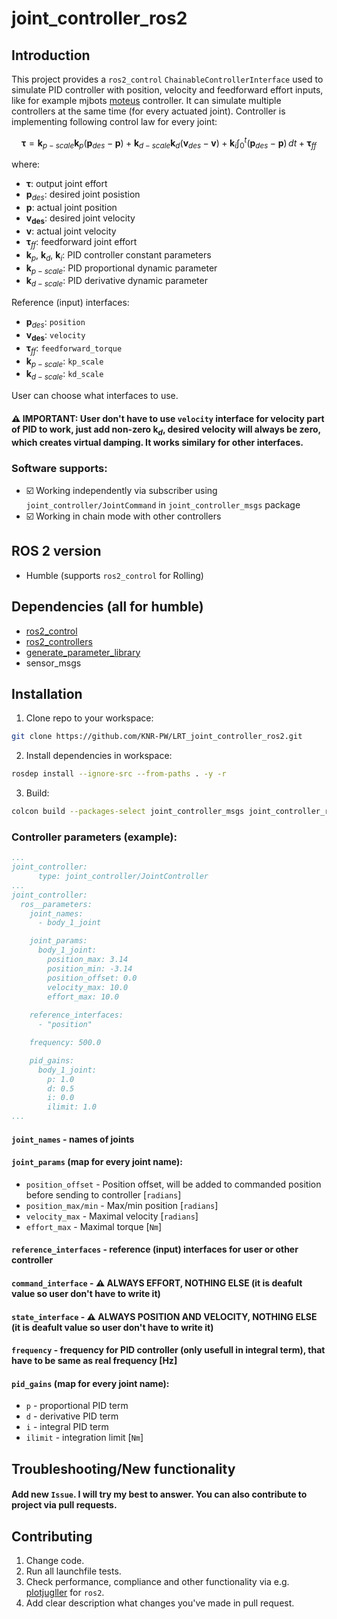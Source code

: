 # joint_controller_ros2

## Introduction

This project provides a `ros2_control` `ChainableControllerInterface` used to simulate PID controller with position, velocity and feedforward effort inputs, like for example mjbots [moteus](https://github.com/mjbots/moteus) controller. It can simulate multiple controllers at the same time (for every actuated joint).
Controller is implementing following control law for every joint:
```math
\boldsymbol{\tau} = \boldsymbol{k}_{p-scale} \boldsymbol{k}_p(\boldsymbol{p}_{des} - \boldsymbol{p}) + \boldsymbol{k}_{d-scale} \boldsymbol{k}_d(\boldsymbol{v}_{des} - \boldsymbol{v}) + \boldsymbol{k}_i\int_{0}^{t} (\boldsymbol{p}_{des} - \boldsymbol{p}) \,dt  + \boldsymbol{\tau}_{ff}
```
where:
 - $\boldsymbol{\tau}$: output joint effort
 - $\boldsymbol{p}_{des}$: desired joint posistion
 - $\boldsymbol{p}$: actual joint position
 - $\boldsymbol{v_{des}}$: desired joint velocity
 - $\boldsymbol{v}$: actual joint velocity
 - $\boldsymbol{\tau}_{ff}$: feedforward joint effort
 - $\boldsymbol{k}_p$, $\boldsymbol{k}_d$, $\boldsymbol{k}_i$: PID controller constant parameters
 - $\boldsymbol{k}_{p-scale}$: PID proportional dynamic parameter
 - $\boldsymbol{k}_{d-scale}$: PID derivative dynamic parameter

Reference (input) interfaces:
- $\boldsymbol{p}_{des}$: `position`
- $\boldsymbol{v_{des}}$: `velocity`
- $\boldsymbol{\tau}_{ff}$: `feedforward_torque`
- $\boldsymbol{k}_{p-scale}$: `kp_scale`
- $\boldsymbol{k}_{d-scale}$: `kd_scale`
  
User can choose what interfaces to use.

#### :warning: IMPORTANT: User don't have to use `velocity` interface for velocity part of PID to work, just add non-zero $\boldsymbol{k}_d$, desired velocity will always be zero, which creates virtual damping. It works similary for other interfaces.

### Software supports:
- :ballot_box_with_check: Working independently via subscriber using `joint_controller/JointCommand` in `joint_controller_msgs` package
- :ballot_box_with_check: Working in chain mode with other controllers

## ROS 2 version
- Humble (supports `ros2_control` for Rolling)

## Dependencies (all for humble)
- [ros2_control](https://github.com/ros-controls/ros2_control)
- [ros2_controllers](https://github.com/ros-controls/ros2_controllers)
- [generate_parameter_library](https://github.com/PickNikRobotics/generate_parameter_library)
- sensor_msgs

## Installation 
1. Clone repo to your workspace:
```bash
git clone https://github.com/KNR-PW/LRT_joint_controller_ros2.git
```
2. Install dependencies in workspace:
```bash
rosdep install --ignore-src --from-paths . -y -r
```
3. Build:
```bash
colcon build --packages-select joint_controller_msgs joint_controller_ros2_control
```

### Controller parameters (example):

```yaml
...
joint_controller:
      type: joint_controller/JointController
...
joint_controller:
  ros__parameters:
    joint_names:
      - body_1_joint

    joint_params:
      body_1_joint: 
        position_max: 3.14
        position_min: -3.14
        position_offset: 0.0
        velocity_max: 10.0
        effort_max: 10.0
    
    reference_interfaces: 
      - "position"

    frequency: 500.0

    pid_gains:
      body_1_joint:
        p: 1.0
        d: 0.5
        i: 0.0
        ilimit: 1.0
...
```

#### `joint_names` - names of joints

#### `joint_params` (map for every joint name):
- `position_offset` - Position offset, will be added to commanded position before sending to controller [`radians`]
- `position_max/min` - Max/min position [`radians`]
- `velocity_max` - Maximal velocity [`radians`]
- `effort_max` - Maximal torque [`Nm`]

#### `reference_interfaces` - reference (input) interfaces for user or other controller

#### `command_interface` - :warning: ALWAYS EFFORT, NOTHING ELSE (it is deafult value so user don't have to write it)

#### `state_interface` - :warning: ALWAYS POSITION AND VELOCITY, NOTHING ELSE (it is deafult value so user don't have to write it)

#### `frequency` - frequency for PID controller (only usefull in integral term), that have to be same as real frequency [Hz]

#### `pid_gains` (map for every joint name):
- `p` - proportional PID term
- `d` - derivative PID term
- `i` - integral PID term
- `ilimit` - integration limit [`Nm`]


## Troubleshooting/New functionality
#### Add new `Issue`. I will try my best to answer. You can also contribute to project via pull requests.

## Contributing
1. Change code.
2. Run all launchfile tests. 
3. Check performance, compliance and other functionality via e.g. [plotjugller](https://plotjuggler.io/) for `ros2`.
4. Add clear description what changes you've made in pull request.
